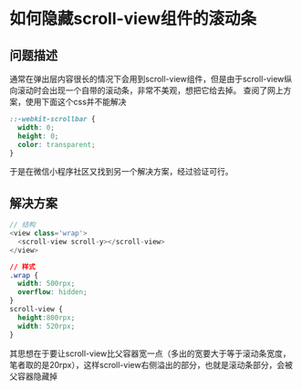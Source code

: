# 如何隐藏scroll-view组件的滚动条

## 问题描述
通常在弹出层内容很长的情况下会用到scroll-view组件，但是由于scroll-view纵向滚动时会出现一个自带的滚动条，非常不美观，想把它给去掉。
查阅了网上方案，使用下面这个css并不能解决
```css
::-webkit-scrollbar {
  width: 0;
  height: 0;
  color: transparent;
}
```
于是在微信小程序社区又找到另一个解决方案，经过验证可行。

## 解决方案
```javascript
// 结构
<view class='wrap'>
  <scroll-view scroll-y></scroll-view>
</view>
```

```css
// 样式
.wrap {
  width: 500rpx;
  overflow: hidden;
}
scroll-view {
  height:800rpx;
  width: 520rpx;
}
```
其思想在于要让scroll-view比父容器宽一点（多出的宽要大于等于滚动条宽度，笔者取的是20rpx），这样scroll-view右侧溢出的部分，也就是滚动条部分，会被父容器隐藏掉